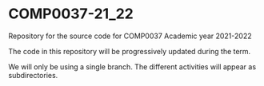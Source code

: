 # COMP0037-21_22
Repository for the source code for COMP0037 Academic year 2021-2022


The code in this repository will be progressively updated during the term.

We will only be using a single branch. The different activities will appear as subdirectories.